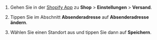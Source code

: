 1. Gehen Sie in der [Shopify App](https://www.shopify.com/install/detect) zu **Shop** > **Einstellungen** > **Versand**.

2. Tippen Sie im Abschnitt **Absenderadresse** auf **Absenderadresse ändern**.

3. Wählen Sie einen Standort aus und tippen Sie dann auf **Speichern**.
